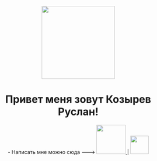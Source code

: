 <div id='header' align='center'>
<img src='https://media.giphy.com/media/j5hWF2V3RlNGItTkGc/giphy.gif' width="200">
 
</div>

<div align="center">
  <h1>Привет меня зовут Козырев Руслан!   
</h1>
 <div id="badges">
  - Написать мне можно сюда ---> 
  <a href="https://t.me/DealerEXP">
    <img src="https://img.shields.io/badge/Telegram-blue?style=flat&logo=telegram&logoColor=blue&labelColor=white" width=80/>
  </a>|
 <a href="https://vk.com/sad1st007">
    <img src="https://img.shields.io/badge/Vk-blue?style=flat&logo=vk&logoColor=blue&labelColor=white" width=50/>
  </a></div>
<h2>


  </h2>
<!--
**Dealer327/Dealer327** is a ✨ _special_ ✨ repository because its `README.md` (this file) appears on your GitHub profile.

Here are some ideas to get you started:

- 🔭 I’m currently working on ...
- 🌱 I’m currently learning ...
- 👯 I’m looking to collaborate on ...
- 🤔 I’m looking for help with ...
- 💬 Ask me about ...
- 📫 How to reach me: ...
- 😄 Pronouns: ...
- ⚡ Fun fact: ...
-->
